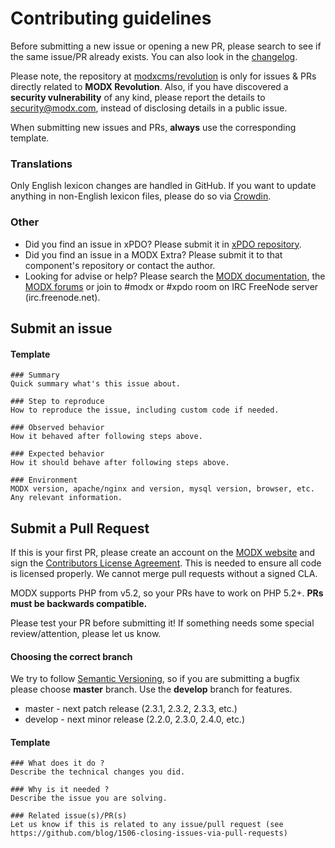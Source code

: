 # Contributing guidelines
Before submitting a new issue or opening a new PR, please search to see if the same issue/PR already exists. You can also look in the [changelog](https://github.com/modxcms/revolution/blob/develop/core/docs/changelog.txt).

Please note, the repository at [modxcms/revolution](https://github.com/modxcms/revolution/) is only for issues & PRs directly related to **MODX Revolution**. Also, if you have discovered a **security vulnerability** of any kind, please report the details to security@modx.com, instead of disclosing details in a public issue.

When submitting new issues and PRs, **always** use the corresponding template.

### Translations
Only English lexicon changes are handled in GitHub. If you want to update anything in non-English lexicon files, please do so via [Crowdin](http://translate.modx.com).

### Other
 * Did you find an issue in xPDO? Please submit it in [xPDO repository](https://github.com/modxcms/xpdo).
 * Did you find an issue in a MODX Extra? Please submit it to that component's repository or contact the author.
 * Looking for advise or help? Please search the [MODX documentation](http://rtfm.modx.com/), the [MODX forums](http://forums.modx.com/) or join to #modx or #xpdo room on IRC FreeNode server (irc.freenode.net).

## Submit an issue

#### Template

    ### Summary
    Quick summary what's this issue about.

    ### Step to reproduce
    How to reproduce the issue, including custom code if needed.

    ### Observed behavior
    How it behaved after following steps above.

    ### Expected behavior
    How it should behave after following steps above.

    ### Environment
    MODX version, apache/nginx and version, mysql version, browser, etc. Any relevant information.


## Submit a Pull Request
If this is your first PR, please create an account on the [MODX website](http://www.modx.com) and sign the [Contributors License Agreement](http://develop.modx.com/contribute/cla/). This is needed to ensure all code is licensed properly. We cannot merge pull requests without a signed CLA.

MODX supports PHP from v5.2, so your PRs have to work on PHP 5.2+. **PRs must be backwards compatible.**

Please test your PR before submitting it! If something needs some special review/attention, please let us know.

#### Choosing the correct branch
We try to follow [Semantic Versioning](http://semver.org/), so if you are submitting a bugfix please choose **master** branch. Use the **develop** branch for features.

* master - next patch release (2.3.1, 2.3.2, 2.3.3, etc.)
* develop - next minor release (2.2.0, 2.3.0, 2.4.0, etc.)

#### Template

    ### What does it do ?
    Describe the technical changes you did.

    ### Why is it needed ?
    Describe the issue you are solving.

    ### Related issue(s)/PR(s)
    Let us know if this is related to any issue/pull request (see https://github.com/blog/1506-closing-issues-via-pull-requests)